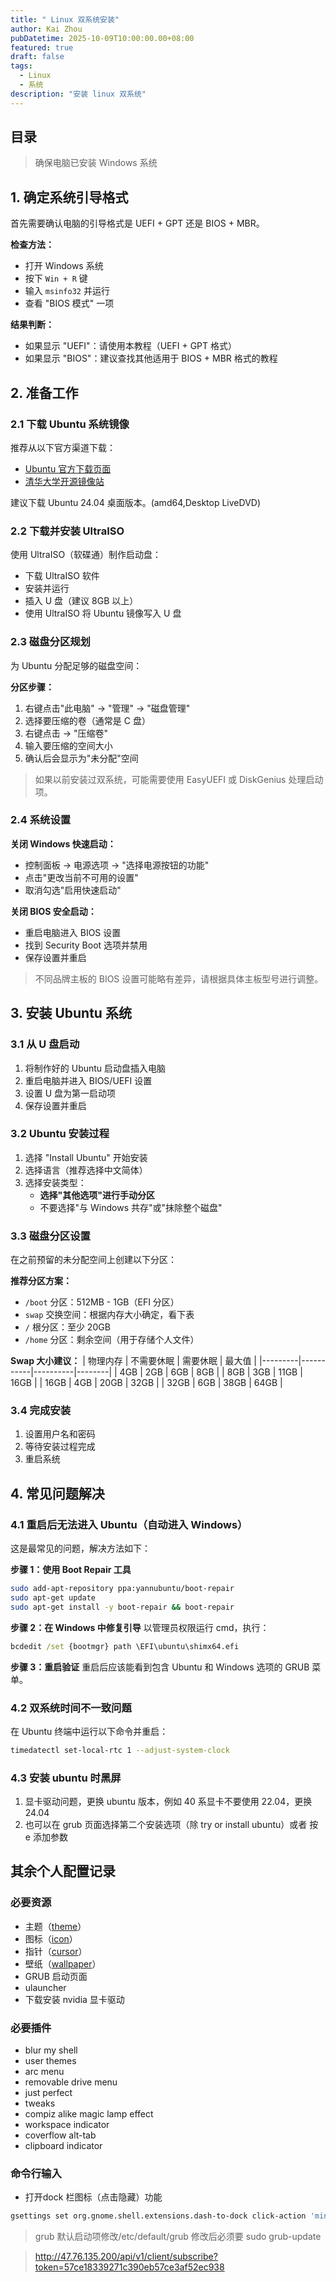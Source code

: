 ```yaml
---
title: " Linux 双系统安装"
author: Kai Zhou
pubDatetime: 2025-10-09T10:00:00.00+08:00
featured: true
draft: false
tags:
  - Linux
  - 系统
description: "安装 linux 双系统"
---
```


## 目录

> 确保电脑已安装 Windows 系统

## 1. 确定系统引导格式

首先需要确认电脑的引导格式是 UEFI + GPT 还是 BIOS + MBR。

**检查方法：**
- 打开 Windows 系统
- 按下 `Win + R` 键
- 输入 `msinfo32` 并运行
- 查看 "BIOS 模式" 一项

**结果判断：**
- 如果显示 "UEFI"：请使用本教程（UEFI + GPT 格式）
- 如果显示 "BIOS"：建议查找其他适用于 BIOS + MBR 格式的教程

## 2. 准备工作

### 2.1 下载 Ubuntu 系统镜像

推荐从以下官方渠道下载：
- [Ubuntu 官方下载页面](https://cn.ubuntu.com/download)
- [清华大学开源镜像站](https://mirrors.tuna.tsinghua.edu.cn/)

建议下载 Ubuntu 24.04 桌面版本。(amd64,Desktop LiveDVD)

### 2.2 下载并安装 UltraISO

使用 UltraISO（软碟通）制作启动盘：
- 下载 UltraISO 软件
- 安装并运行
- 插入 U 盘（建议 8GB 以上）
- 使用 UltraISO 将 Ubuntu 镜像写入 U 盘

### 2.3 磁盘分区规划

为 Ubuntu 分配足够的磁盘空间：

**分区步骤：**
1. 右键点击"此电脑" → "管理" → "磁盘管理"
2. 选择要压缩的卷（通常是 C 盘）
3. 右键点击 → "压缩卷"
4. 输入要压缩的空间大小
5. 确认后会显示为"未分配"空间

> 如果以前安装过双系统，可能需要使用 EasyUEFI 或 DiskGenius 处理启动项。

### 2.4 系统设置

**关闭 Windows 快速启动：**
- 控制面板 → 电源选项 → "选择电源按钮的功能"
- 点击"更改当前不可用的设置"
- 取消勾选"启用快速启动"

**关闭 BIOS 安全启动：**
- 重启电脑进入 BIOS 设置
- 找到 Security Boot 选项并禁用
- 保存设置并重启

> 不同品牌主板的 BIOS 设置可能略有差异，请根据具体主板型号进行调整。

## 3. 安装 Ubuntu 系统

### 3.1 从 U 盘启动

1. 将制作好的 Ubuntu 启动盘插入电脑
2. 重启电脑并进入 BIOS/UEFI 设置
3. 设置 U 盘为第一启动项
4. 保存设置并重启

### 3.2 Ubuntu 安装过程

1. 选择 "Install Ubuntu" 开始安装
2. 选择语言（推荐选择中文简体）
3. 选择安装类型：
   - **选择"其他选项"进行手动分区**
   - 不要选择"与 Windows 共存"或"抹除整个磁盘"

### 3.3 磁盘分区设置

在之前预留的未分配空间上创建以下分区：

**推荐分区方案：**
- `/boot` 分区：512MB - 1GB（EFI 分区）
- `swap` 交换空间：根据内存大小确定，看下表
- `/` 根分区：至少 20GB
- `/home` 分区：剩余空间（用于存储个人文件）

**Swap 大小建议：**
| 物理内存 | 不需要休眠 | 需要休眠 | 最大值 |
|---------|-----------|----------|--------|
| 4GB     | 2GB       | 6GB      | 8GB    |
| 8GB     | 3GB       | 11GB     | 16GB   |
| 16GB    | 4GB       | 20GB     | 32GB   |
| 32GB    | 6GB       | 38GB     | 64GB   |

### 3.4 完成安装

1. 设置用户名和密码
2. 等待安装过程完成
3. 重启系统

## 4. 常见问题解决

### 4.1 重启后无法进入 Ubuntu（自动进入 Windows）

这是最常见的问题，解决方法如下：

**步骤 1：使用 Boot Repair 工具**
```bash
sudo add-apt-repository ppa:yannubuntu/boot-repair
sudo apt-get update
sudo apt-get install -y boot-repair && boot-repair
```

**步骤 2：在 Windows 中修复引导**
以管理员权限运行 cmd，执行：
```cmd
bcdedit /set {bootmgr} path \EFI\ubuntu\shimx64.efi
```

**步骤 3：重启验证**
重启后应该能看到包含 Ubuntu 和 Windows 选项的 GRUB 菜单。

### 4.2 双系统时间不一致问题

在 Ubuntu 终端中运行以下命令并重启：
```bash
timedatectl set-local-rtc 1 --adjust-system-clock
```

### 4.3 安装 ubuntu 时黑屏

1. 显卡驱动问题，更换 ubuntu 版本，例如 40 系显卡不要使用 22.04，更换 24.04
2. 也可以在 grub 页面选择第二个安装选项（除 try or install ubuntu）或者 按 e 添加参数

## 其余个人配置记录
### 必要资源

- 主题（[theme](https://github.com/vinceliuice/WhiteSur-gtk-theme)）
- 图标（[icon](https://github.com/vinceliuice/WhiteSur-icon-theme)）
- 指针（[cursor](https://github.com/vinceliuice/McMojave-cursors)）
- 壁纸（[wallpaper](https://github.com/vinceliuice/WhiteSur-wallpapers)）
- GRUB 启动页面
- ulauncher
- 下载安装 nvidia 显卡驱动

### 必要插件

- blur my shell
- user themes
- arc menu
- removable drive menu
- just perfect
- tweaks
- compiz alike magic lamp effect
- workspace indicator
- coverflow alt-tab
- clipboard indicator

### 命令行输入

- 打开dock 栏图标（点击隐藏）功能

```bash
gsettings set org.gnome.shell.extensions.dash-to-dock click-action 'minimize'
```

> grub 默认启动项修改/etc/default/grub
> 修改后必须要 sudo grub-update

> http://47.76.135.200/api/v1/client/subscribe?token=57ce18339271c390eb57ce3af52ec938